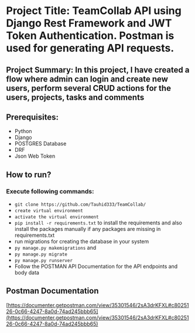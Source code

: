 # Project Title: TeamCollab API using Django Rest Framework and JWT Token Authentication. Postman is used for generating API requests.
## Project Summary: In this project, I have created a flow where admin can login and create new users, perform several CRUD actions for the users, projects, tasks and comments

## Prerequisites:
- Python
- Django
- POSTGRES Database
- DRF
- Json Web Token

## How to run?
### Execute following commands:
- ``` git clone https://github.com/Tauhid333/TeamCollab/ ```
-  ``` create virtual environment ```
-  ``` activate the virtual environment ```
-  ```pip install -r requirements.txt``` to install the requirements and also install the packages manually if any packages are missing in requirements.txt
-   run migrations for creating the database in your system
-    ``` py manage.py makemigrations ``` and
-    ``` py manage.py migrate ```
-    ``` py manage.py runserver ```
-    Follow the POSTMAN API Documentation for the API endpoints and body data
  
## Postman Documentation
[https://documenter.getpostman.com/view/35301546/2sA3drKFXL#c8025126-0c66-4247-8a0d-74ad245bbb65](https://documenter.getpostman.com/view/35301546/2sA3drKFXL#c8025126-0c66-4247-8a0d-74ad245bbb65)
